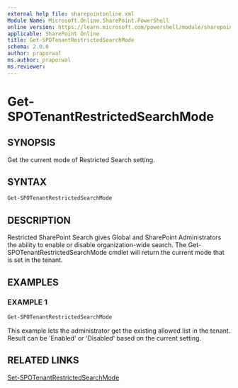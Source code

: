```yaml
---
external help file: sharepointonline.xml
Module Name: Microsoft.Online.SharePoint.PowerShell
online version: https://learn.microsoft.com/powershell/module/sharepoint-online/get-spotenantrestrictedsearchmode
applicable: SharePoint Online
title: Get-SPOTenantRestrictedSearchMode
schema: 2.0.0
author: praporwal
ms.author: praporwal
ms.reviewer:
---
```


# Get-SPOTenantRestrictedSearchMode

## SYNOPSIS

Get the current mode of Restricted Search setting.

## SYNTAX

```powershell
Get-SPOTenantRestrictedSearchMode
```

## DESCRIPTION

Restricted SharePoint Search gives Global and SharePoint Administrators the ability to enable or disable organization-wide search. The Get-SPOTenantRestrictedSearchMode cmdlet will return the current mode that is set in the tenant.

## EXAMPLES

### EXAMPLE 1

```powershell
Get-SPOTenantRestrictedSearchMode
```

This example lets the administrator get the existing allowed list in the tenant. Result can be 'Enabled' or 'Disabled' based on the current setting.

## RELATED LINKS

[Set-SPOTenantRestrictedSearchMode](Set-SPOTenantRestrictedSearchMode.md)
